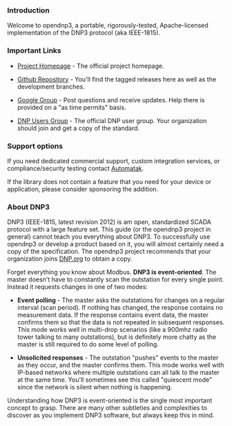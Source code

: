 ### Introduction

Welcome to opendnp3, a portable, rigorously-tested, Apache-licensed implementation of the DNP3 protocol (aka IEEE-1815).

### Important Links

* [Project Homepage](https://dnp3.github.io) - The official project homepage.

* [Github Repository](https://www.github.com/dnp3/opendnp3) - You'll find the tagged releases here as well as the development branches.

* [Google Group](https://groups.google.com/group/automatak-dnp3) - Post questions and receive updates. Help there is provided on a "as time permits" basis.

* [DNP Users Group](https://www.dnp.org) - The official DNP user group. Your organization should join and get a copy of the standard.

### Support options

If you need dedicated commercial support, custom integration services, or compliance/security testing contact [Automatak](http://www.automatak.com).

If the library does not contain a feature that you need for your device or application, please consider sponsoring the addition.


### About DNP3

DNP3 (IEEE-1815, latest revision 2012) is am open, standardized SCADA protocol with a large feature set.  This guide (or the opendnp3 project in general)
cannot teach you everything about DNP3. To successfully use opendnp3 or develop a product based on it, you will almost certainly need a copy of the specification.
The opendnp3 project recommends that your organization joins [DNP.org](www.dnp.org) to obtain a copy.

Forget everything you know about Modbus. **DNP3 is event-oriented**. The master doesn't have to constantly scan the outstation for every single point.
Instead it requests changes in one of two modes:

* **Event polling** - The master asks the outstations for changes on a regular interval (scan period). If nothing has changed, the response contains no measurement data.
If the response contains event data, the master confirms them so that the data is not repeated in subsequent responses. This mode works well in multi-drop scenarios
(like a 900mhz radio tower talking to many outstations), but is definitely more chatty as the master is still required to do some level of polling.

* **Unsolicited responses** - The outstation "pushes" events to the master as they occur, and the master confirms them. This mode works well with IP-based networks where
multiple outstations can all talk to the master at the same time. You'll sometimes see this called "quiescent mode" since the network is silent when nothing is happening.

Understanding how DNP3 is event-oriented is the single most important concept to grasp. There are many other subtleties and complexities to discover as you implement DNP3
software, but always keep this in mind.
